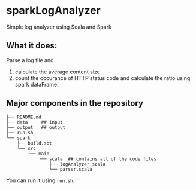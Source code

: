# sparkLogAnalyzer
Simple log analyzer using Scala and Spark

## What it does:
Parse a log file and
1. calculate the average content size
2. count the occurance of HTTP status code and calculate the ratio 
using spark dataFrame.


## Major components in the repository
```
├── README.md
├── data     ## input
├── output   ## output
├── run.sh   
└── spark   
    ├── build.sbt
    └── src
        └── main
            └── scala  ## contains all of the code files
                ├── logAnalyzer.scala
                └── parser.scala
```
You can run it using `run.sh`.
